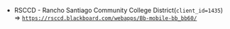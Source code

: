  - RSCCD - Rancho Santiago Community College District(`client_id=1435`) => [`https://rsccd.blackboard.com/webapps/Bb-mobile-bb_bb60/`](https://rsccd.blackboard.com/webapps/Bb-mobile-bb_bb60/)
